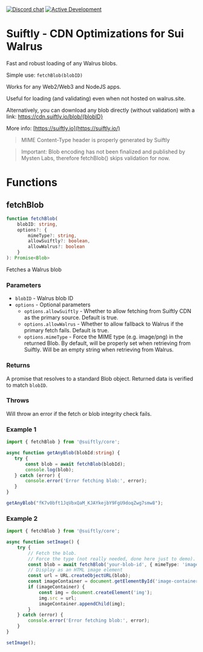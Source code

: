 
[![Discord chat](https://img.shields.io/discord/1038616996062953554.svg?logo=discord&style=flat-square)](https://discord.gg/Erb6SwsVbH) [![Active Development](https://img.shields.io/badge/Maintenance%20Level-Actively%20Developed-brightgreen.svg)](https://gist.github.com/cheerfulstoic/d107229326a01ff0f333a1d3476e068d)

# Suiftly - CDN Optimizations for Sui Walrus

Fast and robust loading of any Walrus blobs.

Simple use: `fetchBlob(blobID)`

Works for any Web2/Web3 and NodeJS apps.

Useful for loading (and validating) even when not hosted on walrus.site.

Alternatively, you can download any blob directly (without validation) with a link: https://cdn.suiftly.io/blob/{blobID}

More info: [https://suiftly.io](https://suiftly.io/)

> MIME Content-Type header is properly generated by Suiftly

>Important: Blob encoding has not been finalized and published by Mysten Labs, therefore fetchBlob() skips validation for now.


# Functions

## fetchBlob

```typescript
function fetchBlob(
    blobID: string,
    options?: {
        mimeType?: string,
        allowSuiftly?: boolean,
        allowWalrus?: boolean
    }
): Promise<Blob>
```

Fetches a Walrus blob

### Parameters

- `blobID` - Walrus blob ID
- `options` - Optional parameters
  - `options.allowSuiftly` - Whether to allow fetching from Suiftly CDN as the primary source. Default is true.
  - `options.allowWalrus` - Whether to allow fallback to Walrus if the primary fetch fails. Default is true.
  - `options.mimeType` - Force the MIME type (e.g. image/png) in the returned Blob. By default, will be properly set when retrieving from Suiftly. Will be an empty string when retrieving from Walrus.

### Returns

A promise that resolves to a standard Blob object. Returned data is verified to match `blobID`.

### Throws

Will throw an error if the fetch or blob integrity check fails.

### Example 1

 ```ts
import { fetchBlob } from '@suiftly/core';

async function getAnyBlob(blobId:string) {
    try {
        const blob = await fetchBlob(blobId);
        console.log(blob);
    } catch (error) {
        console.error('Error fetching blob:', error);
    }
}

getAnyBlob("fK7v0bft1JqVbxQaM_KJAYkejbY9FgU9doqZwg7smw8");
```

### Example 2
```ts
import { fetchBlob } from '@suiftly/core';

async function setImage() {
    try {
        // Fetch the blob.
        // Force the type (not really needed, done here just to demo).
        const blob = await fetchBlob('your-blob-id', { mimeType: 'image/png' });
        // Display as an HTML image element
        const url = URL.createObjectURL(blob);
        const imageContainer = document.getElementById('image-container');
        if (imageContainer) {
            const img = document.createElement('img');
            img.src = url;
            imageContainer.appendChild(img);
        }
    } catch (error) {
        console.error('Error fetching blob:', error);
    }
}

setImage();
 ```
